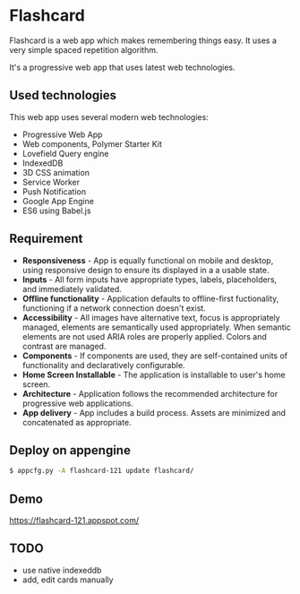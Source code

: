 # Flashcard

Flashcard is a web app which makes remembering things easy.  It uses a very simple spaced repetition algorithm.

It's a progressive web app that uses latest web technologies.

## Used technologies

This web app uses several modern web technologies:

* Progressive Web App
* Web components, Polymer Starter Kit
* Lovefield Query engine
* IndexedDB
* 3D CSS animation
* Service Worker
* Push Notification
* Google App Engine
* ES6 using Babel.js

## Requirement

* **Responsiveness** - App is equally functional on mobile and desktop, using responsive design to ensure its displayed in a a usable state.
* **Inputs** - All form inputs have appropriate types, labels, placeholders, and immediately validated.
* **Offline functionality** - Application defaults to offline-first fuctionality, functioning if a network connection doesn't  exist.
* **Accessibility** - All images have alternative text, focus is appropriately managed, elements are semantically used appropriately. When semantic elements are not used ARIA roles are properly applied. Colors and contrast are managed.
* **Components** - If components are used, they are self-contained units of functionality and declaratively configurable.
* **Home Screen Installable** - The application is installable to user's home screen.
* **Architecture** - Application follows the recommended architecture for progressive web applications.
* **App delivery** - App includes a build process. Assets are minimized and concatenated as appropriate.


## Deploy on appengine

```sh
$ appcfg.py -A flashcard-121 update flashcard/
```

## Demo

https://flashcard-121.appspot.com/

## TODO
- use native indexeddb
- add, edit cards manually
